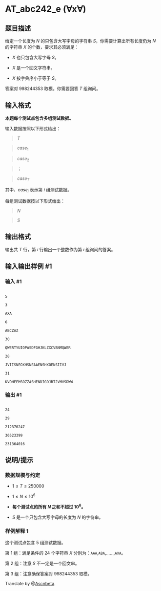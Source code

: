 # AT_abc242_e (∀x∀)

## 题目描述

给定一个长度为 $N$ 的只包含大写字母的字符串 $S$，你需要计算出所有长度仍为 $N$ 的字符串 $X$ 的个数，要求其必须满足：
* $X$ 也只包含大写字母 $S$。
* $X$ 是一个回文字符串。
* $X$ 按字典序小于等于 $S$。

答案对 $998244353$ 取模。你需要回答 $T$ 组询问。

## 输入格式

**本题每个测试点包含多组测试数据。**

输入数据按照以下形式给出：
> $T$
>
> $case_1$
>
> $case_2$
>
> $\vdots$
>
> $case_T$

其中，$case_i$ 表示第 $i$ 组测试数据。

每组测试数据按以下形式给出：
> $N$
>
> $S$

## 输出格式

输出共 $T$ 行，第 $i$ 行输出一个整数作为第 $i$ 组询问的答案。

## 输入输出样例 #1

### 输入 #1

```
5
3
AXA
6
ABCZAZ
30
QWERTYUIOPASDFGHJKLZXCVBNMQWER
28
JVIISNEOXHSNEAAENSHXOENSIIVJ
31
KVOHEEMSOZZASHENDIGOJRTJVMVSDWW
```

### 输出 #1

```
24
29
212370247
36523399
231364016
```

## 说明/提示

### 数据规模与约定
* $1\le T\le 250000$
* $1\le N\le 10^6$
* **每个测试点的所有 $N$ 之和不超过 $10^6$。**
* $S$ 是一个只包含大写字母的长度为 $N$ 的字符串。
### 样例解释 1
这个测试点包含 $5$ 组测试数据。

第 $1$ 组：满足条件的 $24$ 个字符串 $X$ 分别为：`AAA`,`ABA`,……,`AXA`。

第 $2$ 组：注意 $S$ 不一定是一个回文串。

第 $3$ 组：注意确保答案对 $998244353$ 取模。

Translate by @[Ascnbeta](https://www.luogu.com.cn/user/767561).